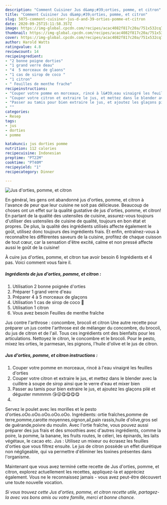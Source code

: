 ```yaml
---
description: "Comment Cuisiner Jus d&amp;#39;orties, pomme, et citron"
title: "Comment Cuisiner Jus d&amp;#39;orties, pomme, et citron"
slug: 5075-comment-cuisiner-jus-d-and-39-orties-pomme-et-citron
date: 2020-09-25T15:11:58.357Z
image: https://img-global.cpcdn.com/recipes/acac4082f817c20a/751x532cq70/jus-dorties-pomme-et-citron-photo-principale-de-la-recette.jpg
thumbnail: https://img-global.cpcdn.com/recipes/acac4082f817c20a/751x532cq70/jus-dorties-pomme-et-citron-photo-principale-de-la-recette.jpg
cover: https://img-global.cpcdn.com/recipes/acac4082f817c20a/751x532cq70/jus-dorties-pomme-et-citron-photo-principale-de-la-recette.jpg
author: Harold Watts
ratingvalue: 4.8
reviewcount: 14
recipeingredient:
- "2 bonne poigne dorties"
- "1 grand verre deau"
- "4  5 morceaux de glaons"
- "1 cas de sirop de coco "
- "1 citron"
- " Feuilles de menthe frache"
recipeinstructions:
- "Couper votre pomme en morceaux, rincé à l&#39;eau vinaigré les feuilles d&#39;orties"
- "Couper votre citron et extraire le jus, et mettez dans le blender avec la cuillère à soupe de sirop ainsi que le verre d&#39;eau et mixer bien"
- "Passer au tamis pour bien extraire le jus, et ajoutez les glaçons pilé et déguster mmmmm 😘😜😋😋😋😋"
- ""
categories:
- Resep
tags:
- jus
- dorties
- pomme

katakunci: jus dorties pomme 
nutrition: 112 calories
recipecuisine: Indonesian
preptime: "PT22M"
cooktime: "PT40M"
recipeyield: "1"
recipecategory: Dinner

---
```



![Jus d&#39;orties, pomme, et citron](https://img-global.cpcdn.com/recipes/acac4082f817c20a/751x532cq70/jus-dorties-pomme-et-citron-photo-principale-de-la-recette.jpg)

En général, les gens ont abandonné jus d&#39;orties, pomme, et citron à l'avance de peur que leur cuisine ne soit pas délicieuse. Beaucoup de choses ont un effet sur la qualité gustative de jus d&#39;orties, pomme, et citron! En partant de la qualité des ustensiles de cuisine, assurez-vous toujours d'utiliser des ustensiles de cuisine de qualité, toujours en bon état et propres. De plus, la qualité des ingrédients utilisés affecte également le goût, utilisez donc toujours des ingrédients frais. Et enfin, entraînez-vous à reconnaître les différentes saveurs de la cuisine, profitez de chaque cuisson de tout cœur, car la sensation d'être excité, calme et non pressé affecte aussi le goût de la cuisine!

<!--inarticleads1-->

À cuire jus d&#39;orties, pomme, et citron tue avoir besoin 6 Ingrédients et 4 pas. Voici comment vous faire il.

##### Ingrédients de jus d&#39;orties, pomme, et citron :

1. Utilisation 2 bonne poignée d&#39;orties
1. Préparer 1 grand verre d&#39;eau
1. Préparer 4 à 5 morceaux de glaçons
1. Utilisation 1 cas de sirop de coco 🥥
1. Utilisation 1 citron
1. Vous avez besoin  Feuilles de menthe fraîche


Jus contre l&#39;arthrose : concombre, brocoli et citron Une autre recette pour préparer un jus contre l&#39;arthrose est de mélanger du concombre, du brocoli, du jus de citron et de l&#39;ail. Tous ces ingrédients ont des bienfaits pour les articulations. Nettoyez le citron, le concombre et le brocoli. Pour le pesto, mixez les orties, le parmesan, les pignons, l&#39;huile d&#39;olive et le jus de citron. 

<!--inarticleads2-->

##### Jus d&#39;orties, pomme, et citron instructions :

1. Couper votre pomme en morceaux, rincé à l&#39;eau vinaigré les feuilles d&#39;orties
1. Couper votre citron et extraire le jus, et mettez dans le blender avec la cuillère à soupe de sirop ainsi que le verre d&#39;eau et mixer bien
1. Passer au tamis pour bien extraire le jus, et ajoutez les glaçons pilé et déguster mmmmm 😘😜😋😋😋😋
1. 


Servez le poulet avec les morilles et le pesto d&#39;orties.oOo.oOo.oOo.oOo.oOo. Ingrédients: ortie fraîches,pomme de terre,pomme,carotte moyennes,oignon,ail,pain rassis,huile d&#39;olive,gros sel de guérande,poivre du moulin. Avec l&#39;ortie fraîche, vous pouvez aussi préparer des jus frais et des smoothies avec d&#39;autres ingrédients, comme la poire, la pomme, la banane, les fruits routes, le céleri, les épinards, les laits végétaux, le cacao etc. Jus : Utilisez un mixeur ou écrasez les feuilles d&#39;orties que vous filtrez ensuite. Le jus de citron possède un effet diurétique non négligeable, qui va permettre d&#39;éliminer les toxines présentes dans l&#39;organisme. 

<!--inarticleads1-->

<p>
Maintenant que vous avez terminé cette recette de Jus d&#39;orties, pomme, et citron, explorez actuellement les recettes, appliquez-la et appréciez également. Vous ne le reconnaissez jamais - vous avez peut-être découvert une toute nouvelle vocation.
</p>

<p>
<i>Si vous trouvez cette Jus d&#39;orties, pomme, et citron recette utile, partagez-la avec vos bons amis ou votre famille, merci et bonne chance.</i>
</p>
